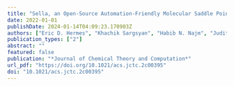 ```yaml
---
title: "Sella, an Open-Source Automation-Friendly Molecular Saddle Point Optimizer"
date: 2022-01-01
publishDate: 2024-01-14T04:09:23.170903Z
authors: ["Eric D. Hermes", "Khachik Sargsyan", "Habib N. Najm", "Judit Zádor"]
publication_types: ["2"]
abstract: ""
featured: false
publication: "*Journal of Chemical Theory and Computation*"
url_pdf: "https://doi.org/10.1021/acs.jctc.2c00395"
doi: "10.1021/acs.jctc.2c00395"
---
```


